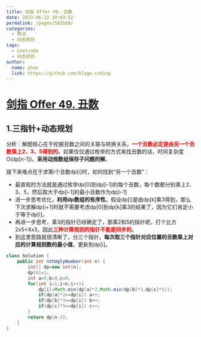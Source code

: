 ```yaml
---
title: 剑指 Offer 49. 丑数
date: 2023-06-22 10:03:52
permalink: /pages/582bb0/
categories:
  - 算法
  - 动态规划
tags:
  - Leetcode
  - 动态规划
author: 
  name: phan
  link: https://github.com/blage-coding
---
```

# [剑指 Offer 49. 丑数](https://leetcode.cn/problems/chou-shu-lcof/)

## 1.三指针+动态规划

分析：解题核心在于挖掘丑数之间的关联与转换关系，<font color="red">**一个丑数必定是由另一个丑数乘上2、3、5得到的**</font>。如果仅仅通过枚举的方式来找丑数的话，时间复杂度O(dp\[n-1\])。**采用动规数组保存子问题的解**。

接下来难点在于求第i个丑数dp\[i\]时，如何找到“另一个丑数”：

- 最直观的方法就是通过枚举dp\[0\]到dp\[i-1\]的每个丑数，每个数都分别乘上2、3、5，然后取大于dp\[i-1\]的最小丑数作为dp\[i-1\]
- 进一步思考优化，**利用dp数组的有序性**。假设dp\[i\]是由dp\[k\]乘3得到，那么下次求解dp\[i+1\]时就不需要考虑dp\[0\]到dp\[k\]乘3的结果了，因为它们肯定小于等于dp\[i\]。
- 再进一步思考，乘3的指针已经确定了，那乘2和5的指针呢，打个比方2x5<4x3，因此<font color="red">**三种计算规则的指针不能是同步的**</font>。
- 到这里思路就很清晰了，分三个指针，**每次取三个指针对应位置的丑数乘上对应的计算规则数的最小值**，更新到dp\[i\]。

```java
class Solution {
    public int nthUglyNumber(int n) {
        int[] dp=new int[n];
        dp[0]=1;
        int a=0,b=0,c=0;
        for(int i=1;i<n;i++){
            dp[i]=Math.min(dp[a]*2,Math.min(dp[b]*3,dp[c]*5));
            if(dp[a]*2==dp[i]) a++;
            if(dp[b]*3==dp[i]) b++;
            if(dp[c]*5==dp[i]) c++;
        }
        return dp[n-1];
    }
}
```



